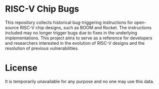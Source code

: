# RISC-V Chip Bugs

This repository collects historical bug-triggering instructions for open-source RISC-V chip designs, such as BOOM and Rocket. The instructions included may no longer trigger bugs due to fixes in the underlying implementations. This project aims to serve as a reference for developers and researchers interested in the evolution of RISC-V designs and the resolution of previous vulnerabilities.

# License
It is temporarily unavailable for any purpose and no one may use this data.
